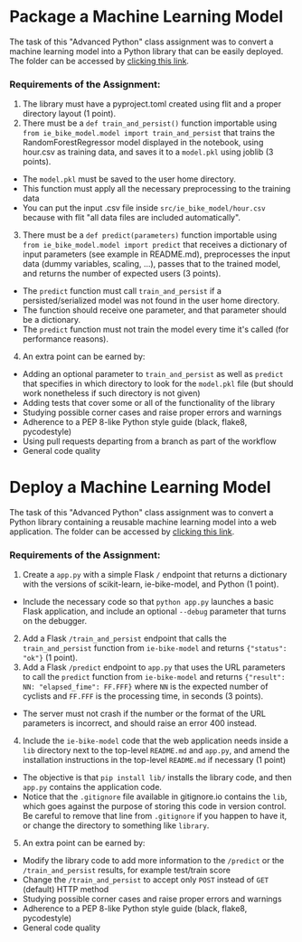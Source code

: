 # Package a Machine Learning Model
The task of this "Advanced Python" class assignment was to convert a machine learning model into a Python library that can be easily deployed. The folder can be accessed by [clicking this link](https://github.com/Jonashellevang/IE_MBD_2020/tree/master/Advanced%20Python/Machine%20Learning%20Model%20Package).

### Requirements of the Assignment:
1. The library must have a pyproject.toml created using flit and a proper directory layout (1 point).
2. There must be a `def train_and_persist()` function importable using `from ie_bike_model.model import train_and_persist` that trains the RandomForestRegressor model displayed in the notebook, using hour.csv as training data, and saves it to a `model.pkl` using joblib (3 points).
* The `model.pkl` must be saved to the user home directory.
* This function must apply all the necessary preprocessing to the training data
* You can put the input .csv file inside `src/ie_bike_model/hour.csv` because with flit "all data files are included automatically".
3. There must be a `def predict(parameters)` function importable using `from ie_bike_model.model import predict` that receives a dictionary of input parameters (see example in README.md), preprocesses the input data (dummy variables, scaling, ...), passes that to the trained model, and returns the number of expected users (3 points).
* The `predict` function must call `train_and_persist` if a persisted/serialized model was not found in the user home directory.
* The function should receive one parameter, and that parameter should be a dictionary.
* The `predict` function must not train the model every time it's called (for performance reasons).
4. An extra point can be earned by:
* Adding an optional parameter to `train_and_persist` as well as `predict` that specifies in which directory to look for the `model.pkl` file (but should work nonetheless if such directory is not given)
* Adding tests that cover some or all of the functionality of the library
* Studying possible corner cases and raise proper errors and warnings
* Adherence to a PEP 8-like Python style guide (black, flake8, pycodestyle)
* Using pull requests departing from a branch as part of the workflow
* General code quality

# Deploy a Machine Learning Model
The task of this "Advanced Python" class assignment was to convert a Python library containing a reusable machine learning model into a web application. The folder can be accessed by [clicking this link](https://github.com/Jonashellevang/IE_MBD_2020/tree/master/Advanced%20Python/Deploy%20Machine%20Learning%20Model%20to%20Web%20API).

### Requirements of the Assignment:
1. Create a `app.py` with a simple Flask `/` endpoint that returns a dictionary with the versions of scikit-learn, ie-bike-model, and Python (1 point).
* Include the necessary code so that `python app.py` launches a basic Flask application, and include an optional `--debug` parameter that turns on the debugger.
2. Add a Flask `/train_and_persist` endpoint that calls the `train_and_persist` function from `ie-bike-model` and returns `{"status": "ok"}` (1 point).
3. Add a Flask `/predict` endpoint to `app.py` that uses the URL parameters to call the `predict` function from `ie-bike-model` and returns `{"result": NN: "elapsed_fime": FF.FFF}` where `NN` is the expected number of cyclists and `FF.FFF` is the processing time, in seconds (3 points).
* The server must not crash if the number or the format of the URL parameters is incorrect, and should raise an error 400 instead.
4. Include the `ie-bike-model` code that the web application needs inside a `lib` directory next to the top-level `README.md` and `app.py`, and amend the installation instructions in the top-level `README.md` if necessary (1 point)
* The objective is that `pip install lib/` installs the library code, and then `app.py` contains the application code.
* Notice that the `.gitignore` file available in gitignore.io contains the `lib`, which goes against the purpose of storing this code in version control. Be careful to remove that line from `.gitignore` if you happen to have it, or change the directory to something like `library`.
5. An extra point can be earned by:
* Modify the library code to add more information to the `/predict` or the `/train_and_persist` results, for example test/train score
* Change the `/train_and_persist` to accept only `POST` instead of `GET` (default) HTTP method
* Studying possible corner cases and raise proper errors and warnings
* Adherence to a PEP 8-like Python style guide (black, flake8, pycodestyle)
* General code quality
